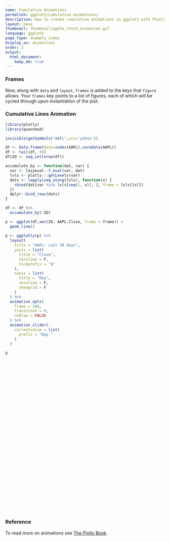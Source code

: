 ```yaml
---
name: Cumulative Animations
permalink: ggplot2/cumulative-animations/
description: How to create cumulative animations in ggplot2 with Plotly.
layout: base
thumbnail: thumbnail/apple_stock_animation.gif
language: ggplot2
page_type: example_index
display_as: animations
order: 2
output:
  html_document:
    keep_md: true
---
```



### Frames

Now, along with `data` and `layout`, `frames` is added to the keys that `figure` allows. Your `frames` key points to a list of figures, each of which will be cycled through upon instantiation of the plot.

### Cumulative Lines Animation


```r
library(plotly)
library(quantmod)

invisible(getSymbols("AAPL",src='yahoo'))

df <- data.frame(Date=index(AAPL),coredata(AAPL))
df <- tail(df, 30)
df$ID <- seq.int(nrow(df))

accumulate_by <- function(dat, var) {
  var <- lazyeval::f_eval(var, dat)
  lvls <- plotly:::getLevels(var)
  dats <- lapply(seq_along(lvls), function(x) {
    cbind(dat[var %in% lvls[seq(1, x)], ], frame = lvls[[x]])
  })
  dplyr::bind_rows(dats)
}

df <- df %>%
  accumulate_by(~ID)

p <- ggplot(df,aes(ID, AAPL.Close, frame = frame)) +
  geom_line()
  
p <- ggplotly(p) %>%
  layout(
    title = "AAPL: Last 30 days",
    yaxis = list(
      title = "Close",
      zeroline = F,
      tickprefix = "$"
    ),
    xaxis = list(
      title = "Day",
      zeroline = F, 
      showgrid = F
    )
  ) %>% 
  animation_opts(
    frame = 100, 
    transition = 0, 
    redraw = FALSE
  ) %>%
  animation_slider(
    currentvalue = list(
      prefix = "Day "
    )
  )

p
```

<div id="htmlwidget-3c550265f0fdfef8bd67" style="width:672px;height:480px;" class="plotly html-widget"></div>
<script type="application/json" data-for="htmlwidget-3c550265f0fdfef8bd67">{"x":{"data":[{"x":[1],"y":[279.859985],"text":"ID:  1<br />AAPL.Close: 279.86<br />frame:  1","frame":"1","type":"scatter","mode":"lines","line":{"width":1.88976377952756,"color":"rgba(0,0,0,1)","dash":"solid"},"hoveron":"points","showlegend":false,"xaxis":"x","yaxis":"y","hoverinfo":"text","visible":true}],"layout":{"margin":{"t":26.2283105022831,"r":7.30593607305936,"b":40.1826484018265,"l":43.1050228310502},"plot_bgcolor":"rgba(235,235,235,1)","paper_bgcolor":"rgba(255,255,255,1)","font":{"color":"rgba(0,0,0,1)","family":"","size":14.6118721461187},"xaxis":{"domain":[0,1],"automargin":true,"type":"linear","autorange":false,"range":[-0.45,31.45],"tickmode":"array","ticktext":["0","10","20","30"],"tickvals":[0,10,20,30],"categoryorder":"array","categoryarray":["0","10","20","30"],"nticks":null,"ticks":"outside","tickcolor":"rgba(51,51,51,1)","ticklen":3.65296803652968,"tickwidth":0.66417600664176,"showticklabels":true,"tickfont":{"color":"rgba(77,77,77,1)","family":"","size":11.689497716895},"tickangle":-0,"showline":false,"linecolor":null,"linewidth":0,"showgrid":false,"gridcolor":"rgba(255,255,255,1)","gridwidth":0.66417600664176,"zeroline":false,"anchor":"y","title":"Day","hoverformat":".2f"},"yaxis":{"domain":[0,1],"automargin":true,"type":"linear","autorange":false,"range":[277.1950023,326.5849957],"tickmode":"array","ticktext":["280","290","300","310","320"],"tickvals":[280,290,300,310,320],"categoryorder":"array","categoryarray":["280","290","300","310","320"],"nticks":null,"ticks":"outside","tickcolor":"rgba(51,51,51,1)","ticklen":3.65296803652968,"tickwidth":0.66417600664176,"showticklabels":true,"tickfont":{"color":"rgba(77,77,77,1)","family":"","size":11.689497716895},"tickangle":-0,"showline":false,"linecolor":null,"linewidth":0,"showgrid":true,"gridcolor":"rgba(255,255,255,1)","gridwidth":0.66417600664176,"zeroline":false,"anchor":"x","title":"Close","hoverformat":".2f","tickprefix":"$"},"shapes":[{"type":"rect","fillcolor":null,"line":{"color":null,"width":0,"linetype":[]},"yref":"paper","xref":"paper","x0":0,"x1":1,"y0":0,"y1":1}],"showlegend":false,"legend":{"bgcolor":"rgba(255,255,255,1)","bordercolor":"transparent","borderwidth":1.88976377952756,"font":{"color":"rgba(0,0,0,1)","family":"","size":11.689497716895}},"hovermode":"closest","barmode":"relative","title":"AAPL: Last 30 days","sliders":[{"currentvalue":{"prefix":"Day ","xanchor":"right","font":{"size":16,"color":"rgba(204,204,204,1)"}},"steps":[{"method":"animate","args":[["1"],{"transition":{"duration":0,"easing":"linear"},"frame":{"duration":100,"redraw":false},"mode":"immediate"}],"label":"1","value":"1"},{"method":"animate","args":[["2"],{"transition":{"duration":0,"easing":"linear"},"frame":{"duration":100,"redraw":false},"mode":"immediate"}],"label":"2","value":"2"},{"method":"animate","args":[["3"],{"transition":{"duration":0,"easing":"linear"},"frame":{"duration":100,"redraw":false},"mode":"immediate"}],"label":"3","value":"3"},{"method":"animate","args":[["4"],{"transition":{"duration":0,"easing":"linear"},"frame":{"duration":100,"redraw":false},"mode":"immediate"}],"label":"4","value":"4"},{"method":"animate","args":[["5"],{"transition":{"duration":0,"easing":"linear"},"frame":{"duration":100,"redraw":false},"mode":"immediate"}],"label":"5","value":"5"},{"method":"animate","args":[["6"],{"transition":{"duration":0,"easing":"linear"},"frame":{"duration":100,"redraw":false},"mode":"immediate"}],"label":"6","value":"6"},{"method":"animate","args":[["7"],{"transition":{"duration":0,"easing":"linear"},"frame":{"duration":100,"redraw":false},"mode":"immediate"}],"label":"7","value":"7"},{"method":"animate","args":[["8"],{"transition":{"duration":0,"easing":"linear"},"frame":{"duration":100,"redraw":false},"mode":"immediate"}],"label":"8","value":"8"},{"method":"animate","args":[["9"],{"transition":{"duration":0,"easing":"linear"},"frame":{"duration":100,"redraw":false},"mode":"immediate"}],"label":"9","value":"9"},{"method":"animate","args":[["10"],{"transition":{"duration":0,"easing":"linear"},"frame":{"duration":100,"redraw":false},"mode":"immediate"}],"label":"10","value":"10"},{"method":"animate","args":[["11"],{"transition":{"duration":0,"easing":"linear"},"frame":{"duration":100,"redraw":false},"mode":"immediate"}],"label":"11","value":"11"},{"method":"animate","args":[["12"],{"transition":{"duration":0,"easing":"linear"},"frame":{"duration":100,"redraw":false},"mode":"immediate"}],"label":"12","value":"12"},{"method":"animate","args":[["13"],{"transition":{"duration":0,"easing":"linear"},"frame":{"duration":100,"redraw":false},"mode":"immediate"}],"label":"13","value":"13"},{"method":"animate","args":[["14"],{"transition":{"duration":0,"easing":"linear"},"frame":{"duration":100,"redraw":false},"mode":"immediate"}],"label":"14","value":"14"},{"method":"animate","args":[["15"],{"transition":{"duration":0,"easing":"linear"},"frame":{"duration":100,"redraw":false},"mode":"immediate"}],"label":"15","value":"15"},{"method":"animate","args":[["16"],{"transition":{"duration":0,"easing":"linear"},"frame":{"duration":100,"redraw":false},"mode":"immediate"}],"label":"16","value":"16"},{"method":"animate","args":[["17"],{"transition":{"duration":0,"easing":"linear"},"frame":{"duration":100,"redraw":false},"mode":"immediate"}],"label":"17","value":"17"},{"method":"animate","args":[["18"],{"transition":{"duration":0,"easing":"linear"},"frame":{"duration":100,"redraw":false},"mode":"immediate"}],"label":"18","value":"18"},{"method":"animate","args":[["19"],{"transition":{"duration":0,"easing":"linear"},"frame":{"duration":100,"redraw":false},"mode":"immediate"}],"label":"19","value":"19"},{"method":"animate","args":[["20"],{"transition":{"duration":0,"easing":"linear"},"frame":{"duration":100,"redraw":false},"mode":"immediate"}],"label":"20","value":"20"},{"method":"animate","args":[["21"],{"transition":{"duration":0,"easing":"linear"},"frame":{"duration":100,"redraw":false},"mode":"immediate"}],"label":"21","value":"21"},{"method":"animate","args":[["22"],{"transition":{"duration":0,"easing":"linear"},"frame":{"duration":100,"redraw":false},"mode":"immediate"}],"label":"22","value":"22"},{"method":"animate","args":[["23"],{"transition":{"duration":0,"easing":"linear"},"frame":{"duration":100,"redraw":false},"mode":"immediate"}],"label":"23","value":"23"},{"method":"animate","args":[["24"],{"transition":{"duration":0,"easing":"linear"},"frame":{"duration":100,"redraw":false},"mode":"immediate"}],"label":"24","value":"24"},{"method":"animate","args":[["25"],{"transition":{"duration":0,"easing":"linear"},"frame":{"duration":100,"redraw":false},"mode":"immediate"}],"label":"25","value":"25"},{"method":"animate","args":[["26"],{"transition":{"duration":0,"easing":"linear"},"frame":{"duration":100,"redraw":false},"mode":"immediate"}],"label":"26","value":"26"},{"method":"animate","args":[["27"],{"transition":{"duration":0,"easing":"linear"},"frame":{"duration":100,"redraw":false},"mode":"immediate"}],"label":"27","value":"27"},{"method":"animate","args":[["28"],{"transition":{"duration":0,"easing":"linear"},"frame":{"duration":100,"redraw":false},"mode":"immediate"}],"label":"28","value":"28"},{"method":"animate","args":[["29"],{"transition":{"duration":0,"easing":"linear"},"frame":{"duration":100,"redraw":false},"mode":"immediate"}],"label":"29","value":"29"},{"method":"animate","args":[["30"],{"transition":{"duration":0,"easing":"linear"},"frame":{"duration":100,"redraw":false},"mode":"immediate"}],"label":"30","value":"30"}],"visible":true,"pad":{"t":40}}],"updatemenus":[{"type":"buttons","direction":"right","showactive":false,"y":0,"x":0,"yanchor":"top","xanchor":"right","pad":{"t":60,"r":5},"buttons":[{"label":"Play","method":"animate","args":[null,{"fromcurrent":true,"mode":"immediate","transition":{"duration":0,"easing":"linear"},"frame":{"duration":100,"redraw":false}}]}]}]},"config":{"doubleClick":"reset","showSendToCloud":false},"source":"A","attrs":{"4c835e2fb346":{"x":{},"y":{},"frame":{},"type":"scatter"}},"cur_data":"4c835e2fb346","visdat":{"4c835e2fb346":["function (y) ","x"]},"highlight":{"on":"plotly_click","persistent":false,"dynamic":false,"selectize":false,"opacityDim":0.2,"selected":{"opacity":1},"debounce":0},"frames":[{"name":"1","data":[{"x":[1],"y":[279.859985],"text":"ID:  1<br />AAPL.Close: 279.86<br />frame:  1","frame":"1","type":"scatter","mode":"lines","line":{"width":1.88976377952756,"color":"rgba(0,0,0,1)","dash":"solid"},"hoveron":"points","showlegend":false,"xaxis":"x","yaxis":"y","hoverinfo":"text","visible":true}],"traces":[0]},{"name":"2","data":[{"x":[1,2],"y":[279.859985,280.410004],"text":["ID:  1<br />AAPL.Close: 279.86<br />frame:  2","ID:  2<br />AAPL.Close: 280.41<br />frame:  2"],"frame":"2","type":"scatter","mode":"lines","line":{"width":1.88976377952756,"color":"rgba(0,0,0,1)","dash":"solid"},"hoveron":"points","showlegend":false,"xaxis":"x","yaxis":"y","hoverinfo":"text","visible":true}],"traces":[0]},{"name":"3","data":[{"x":[1,2,3],"y":[279.859985,280.410004,279.73999],"text":["ID:  1<br />AAPL.Close: 279.86<br />frame:  3","ID:  2<br />AAPL.Close: 280.41<br />frame:  3","ID:  3<br />AAPL.Close: 279.74<br />frame:  3"],"frame":"3","type":"scatter","mode":"lines","line":{"width":1.88976377952756,"color":"rgba(0,0,0,1)","dash":"solid"},"hoveron":"points","showlegend":false,"xaxis":"x","yaxis":"y","hoverinfo":"text","visible":true}],"traces":[0]},{"name":"4","data":[{"x":[1,2,3,4],"y":[279.859985,280.410004,279.73999,280.019989],"text":["ID:  1<br />AAPL.Close: 279.86<br />frame:  4","ID:  2<br />AAPL.Close: 280.41<br />frame:  4","ID:  3<br />AAPL.Close: 279.74<br />frame:  4","ID:  4<br />AAPL.Close: 280.02<br />frame:  4"],"frame":"4","type":"scatter","mode":"lines","line":{"width":1.88976377952756,"color":"rgba(0,0,0,1)","dash":"solid"},"hoveron":"points","showlegend":false,"xaxis":"x","yaxis":"y","hoverinfo":"text","visible":true}],"traces":[0]},{"name":"5","data":[{"x":[1,2,3,4,5],"y":[279.859985,280.410004,279.73999,280.019989,279.440002],"text":["ID:  1<br />AAPL.Close: 279.86<br />frame:  5","ID:  2<br />AAPL.Close: 280.41<br />frame:  5","ID:  3<br />AAPL.Close: 279.74<br />frame:  5","ID:  4<br />AAPL.Close: 280.02<br />frame:  5","ID:  5<br />AAPL.Close: 279.44<br />frame:  5"],"frame":"5","type":"scatter","mode":"lines","line":{"width":1.88976377952756,"color":"rgba(0,0,0,1)","dash":"solid"},"hoveron":"points","showlegend":false,"xaxis":"x","yaxis":"y","hoverinfo":"text","visible":true}],"traces":[0]},{"name":"6","data":[{"x":[1,2,3,4,5,6],"y":[279.859985,280.410004,279.73999,280.019989,279.440002,284],"text":["ID:  1<br />AAPL.Close: 279.86<br />frame:  6","ID:  2<br />AAPL.Close: 280.41<br />frame:  6","ID:  3<br />AAPL.Close: 279.74<br />frame:  6","ID:  4<br />AAPL.Close: 280.02<br />frame:  6","ID:  5<br />AAPL.Close: 279.44<br />frame:  6","ID:  6<br />AAPL.Close: 284.00<br />frame:  6"],"frame":"6","type":"scatter","mode":"lines","line":{"width":1.88976377952756,"color":"rgba(0,0,0,1)","dash":"solid"},"hoveron":"points","showlegend":false,"xaxis":"x","yaxis":"y","hoverinfo":"text","visible":true}],"traces":[0]},{"name":"7","data":[{"x":[1,2,3,4,5,6,7],"y":[279.859985,280.410004,279.73999,280.019989,279.440002,284,284.269989],"text":["ID:  1<br />AAPL.Close: 279.86<br />frame:  7","ID:  2<br />AAPL.Close: 280.41<br />frame:  7","ID:  3<br />AAPL.Close: 279.74<br />frame:  7","ID:  4<br />AAPL.Close: 280.02<br />frame:  7","ID:  5<br />AAPL.Close: 279.44<br />frame:  7","ID:  6<br />AAPL.Close: 284.00<br />frame:  7","ID:  7<br />AAPL.Close: 284.27<br />frame:  7"],"frame":"7","type":"scatter","mode":"lines","line":{"width":1.88976377952756,"color":"rgba(0,0,0,1)","dash":"solid"},"hoveron":"points","showlegend":false,"xaxis":"x","yaxis":"y","hoverinfo":"text","visible":true}],"traces":[0]},{"name":"8","data":[{"x":[1,2,3,4,5,6,7,8],"y":[279.859985,280.410004,279.73999,280.019989,279.440002,284,284.269989,289.910004],"text":["ID:  1<br />AAPL.Close: 279.86<br />frame:  8","ID:  2<br />AAPL.Close: 280.41<br />frame:  8","ID:  3<br />AAPL.Close: 279.74<br />frame:  8","ID:  4<br />AAPL.Close: 280.02<br />frame:  8","ID:  5<br />AAPL.Close: 279.44<br />frame:  8","ID:  6<br />AAPL.Close: 284.00<br />frame:  8","ID:  7<br />AAPL.Close: 284.27<br />frame:  8","ID:  8<br />AAPL.Close: 289.91<br />frame:  8"],"frame":"8","type":"scatter","mode":"lines","line":{"width":1.88976377952756,"color":"rgba(0,0,0,1)","dash":"solid"},"hoveron":"points","showlegend":false,"xaxis":"x","yaxis":"y","hoverinfo":"text","visible":true}],"traces":[0]},{"name":"9","data":[{"x":[1,2,3,4,5,6,7,8,9],"y":[279.859985,280.410004,279.73999,280.019989,279.440002,284,284.269989,289.910004,289.799988],"text":["ID:  1<br />AAPL.Close: 279.86<br />frame:  9","ID:  2<br />AAPL.Close: 280.41<br />frame:  9","ID:  3<br />AAPL.Close: 279.74<br />frame:  9","ID:  4<br />AAPL.Close: 280.02<br />frame:  9","ID:  5<br />AAPL.Close: 279.44<br />frame:  9","ID:  6<br />AAPL.Close: 284.00<br />frame:  9","ID:  7<br />AAPL.Close: 284.27<br />frame:  9","ID:  8<br />AAPL.Close: 289.91<br />frame:  9","ID:  9<br />AAPL.Close: 289.80<br />frame:  9"],"frame":"9","type":"scatter","mode":"lines","line":{"width":1.88976377952756,"color":"rgba(0,0,0,1)","dash":"solid"},"hoveron":"points","showlegend":false,"xaxis":"x","yaxis":"y","hoverinfo":"text","visible":true}],"traces":[0]},{"name":"10","data":[{"x":[1,2,3,4,5,6,7,8,9,10],"y":[279.859985,280.410004,279.73999,280.019989,279.440002,284,284.269989,289.910004,289.799988,291.519989],"text":["ID:  1<br />AAPL.Close: 279.86<br />frame: 10","ID:  2<br />AAPL.Close: 280.41<br />frame: 10","ID:  3<br />AAPL.Close: 279.74<br />frame: 10","ID:  4<br />AAPL.Close: 280.02<br />frame: 10","ID:  5<br />AAPL.Close: 279.44<br />frame: 10","ID:  6<br />AAPL.Close: 284.00<br />frame: 10","ID:  7<br />AAPL.Close: 284.27<br />frame: 10","ID:  8<br />AAPL.Close: 289.91<br />frame: 10","ID:  9<br />AAPL.Close: 289.80<br />frame: 10","ID: 10<br />AAPL.Close: 291.52<br />frame: 10"],"frame":"10","type":"scatter","mode":"lines","line":{"width":1.88976377952756,"color":"rgba(0,0,0,1)","dash":"solid"},"hoveron":"points","showlegend":false,"xaxis":"x","yaxis":"y","hoverinfo":"text","visible":true}],"traces":[0]},{"name":"11","data":[{"x":[1,2,3,4,5,6,7,8,9,10,11],"y":[279.859985,280.410004,279.73999,280.019989,279.440002,284,284.269989,289.910004,289.799988,291.519989,293.649994],"text":["ID:  1<br />AAPL.Close: 279.86<br />frame: 11","ID:  2<br />AAPL.Close: 280.41<br />frame: 11","ID:  3<br />AAPL.Close: 279.74<br />frame: 11","ID:  4<br />AAPL.Close: 280.02<br />frame: 11","ID:  5<br />AAPL.Close: 279.44<br />frame: 11","ID:  6<br />AAPL.Close: 284.00<br />frame: 11","ID:  7<br />AAPL.Close: 284.27<br />frame: 11","ID:  8<br />AAPL.Close: 289.91<br />frame: 11","ID:  9<br />AAPL.Close: 289.80<br />frame: 11","ID: 10<br />AAPL.Close: 291.52<br />frame: 11","ID: 11<br />AAPL.Close: 293.65<br />frame: 11"],"frame":"11","type":"scatter","mode":"lines","line":{"width":1.88976377952756,"color":"rgba(0,0,0,1)","dash":"solid"},"hoveron":"points","showlegend":false,"xaxis":"x","yaxis":"y","hoverinfo":"text","visible":true}],"traces":[0]},{"name":"12","data":[{"x":[1,2,3,4,5,6,7,8,9,10,11,12],"y":[279.859985,280.410004,279.73999,280.019989,279.440002,284,284.269989,289.910004,289.799988,291.519989,293.649994,300.350006],"text":["ID:  1<br />AAPL.Close: 279.86<br />frame: 12","ID:  2<br />AAPL.Close: 280.41<br />frame: 12","ID:  3<br />AAPL.Close: 279.74<br />frame: 12","ID:  4<br />AAPL.Close: 280.02<br />frame: 12","ID:  5<br />AAPL.Close: 279.44<br />frame: 12","ID:  6<br />AAPL.Close: 284.00<br />frame: 12","ID:  7<br />AAPL.Close: 284.27<br />frame: 12","ID:  8<br />AAPL.Close: 289.91<br />frame: 12","ID:  9<br />AAPL.Close: 289.80<br />frame: 12","ID: 10<br />AAPL.Close: 291.52<br />frame: 12","ID: 11<br />AAPL.Close: 293.65<br />frame: 12","ID: 12<br />AAPL.Close: 300.35<br />frame: 12"],"frame":"12","type":"scatter","mode":"lines","line":{"width":1.88976377952756,"color":"rgba(0,0,0,1)","dash":"solid"},"hoveron":"points","showlegend":false,"xaxis":"x","yaxis":"y","hoverinfo":"text","visible":true}],"traces":[0]},{"name":"13","data":[{"x":[1,2,3,4,5,6,7,8,9,10,11,12,13],"y":[279.859985,280.410004,279.73999,280.019989,279.440002,284,284.269989,289.910004,289.799988,291.519989,293.649994,300.350006,297.429993],"text":["ID:  1<br />AAPL.Close: 279.86<br />frame: 13","ID:  2<br />AAPL.Close: 280.41<br />frame: 13","ID:  3<br />AAPL.Close: 279.74<br />frame: 13","ID:  4<br />AAPL.Close: 280.02<br />frame: 13","ID:  5<br />AAPL.Close: 279.44<br />frame: 13","ID:  6<br />AAPL.Close: 284.00<br />frame: 13","ID:  7<br />AAPL.Close: 284.27<br />frame: 13","ID:  8<br />AAPL.Close: 289.91<br />frame: 13","ID:  9<br />AAPL.Close: 289.80<br />frame: 13","ID: 10<br />AAPL.Close: 291.52<br />frame: 13","ID: 11<br />AAPL.Close: 293.65<br />frame: 13","ID: 12<br />AAPL.Close: 300.35<br />frame: 13","ID: 13<br />AAPL.Close: 297.43<br />frame: 13"],"frame":"13","type":"scatter","mode":"lines","line":{"width":1.88976377952756,"color":"rgba(0,0,0,1)","dash":"solid"},"hoveron":"points","showlegend":false,"xaxis":"x","yaxis":"y","hoverinfo":"text","visible":true}],"traces":[0]},{"name":"14","data":[{"x":[1,2,3,4,5,6,7,8,9,10,11,12,13,14],"y":[279.859985,280.410004,279.73999,280.019989,279.440002,284,284.269989,289.910004,289.799988,291.519989,293.649994,300.350006,297.429993,299.799988],"text":["ID:  1<br />AAPL.Close: 279.86<br />frame: 14","ID:  2<br />AAPL.Close: 280.41<br />frame: 14","ID:  3<br />AAPL.Close: 279.74<br />frame: 14","ID:  4<br />AAPL.Close: 280.02<br />frame: 14","ID:  5<br />AAPL.Close: 279.44<br />frame: 14","ID:  6<br />AAPL.Close: 284.00<br />frame: 14","ID:  7<br />AAPL.Close: 284.27<br />frame: 14","ID:  8<br />AAPL.Close: 289.91<br />frame: 14","ID:  9<br />AAPL.Close: 289.80<br />frame: 14","ID: 10<br />AAPL.Close: 291.52<br />frame: 14","ID: 11<br />AAPL.Close: 293.65<br />frame: 14","ID: 12<br />AAPL.Close: 300.35<br />frame: 14","ID: 13<br />AAPL.Close: 297.43<br />frame: 14","ID: 14<br />AAPL.Close: 299.80<br />frame: 14"],"frame":"14","type":"scatter","mode":"lines","line":{"width":1.88976377952756,"color":"rgba(0,0,0,1)","dash":"solid"},"hoveron":"points","showlegend":false,"xaxis":"x","yaxis":"y","hoverinfo":"text","visible":true}],"traces":[0]},{"name":"15","data":[{"x":[1,2,3,4,5,6,7,8,9,10,11,12,13,14,15],"y":[279.859985,280.410004,279.73999,280.019989,279.440002,284,284.269989,289.910004,289.799988,291.519989,293.649994,300.350006,297.429993,299.799988,298.390015],"text":["ID:  1<br />AAPL.Close: 279.86<br />frame: 15","ID:  2<br />AAPL.Close: 280.41<br />frame: 15","ID:  3<br />AAPL.Close: 279.74<br />frame: 15","ID:  4<br />AAPL.Close: 280.02<br />frame: 15","ID:  5<br />AAPL.Close: 279.44<br />frame: 15","ID:  6<br />AAPL.Close: 284.00<br />frame: 15","ID:  7<br />AAPL.Close: 284.27<br />frame: 15","ID:  8<br />AAPL.Close: 289.91<br />frame: 15","ID:  9<br />AAPL.Close: 289.80<br />frame: 15","ID: 10<br />AAPL.Close: 291.52<br />frame: 15","ID: 11<br />AAPL.Close: 293.65<br />frame: 15","ID: 12<br />AAPL.Close: 300.35<br />frame: 15","ID: 13<br />AAPL.Close: 297.43<br />frame: 15","ID: 14<br />AAPL.Close: 299.80<br />frame: 15","ID: 15<br />AAPL.Close: 298.39<br />frame: 15"],"frame":"15","type":"scatter","mode":"lines","line":{"width":1.88976377952756,"color":"rgba(0,0,0,1)","dash":"solid"},"hoveron":"points","showlegend":false,"xaxis":"x","yaxis":"y","hoverinfo":"text","visible":true}],"traces":[0]},{"name":"16","data":[{"x":[1,2,3,4,5,6,7,8,9,10,11,12,13,14,15,16],"y":[279.859985,280.410004,279.73999,280.019989,279.440002,284,284.269989,289.910004,289.799988,291.519989,293.649994,300.350006,297.429993,299.799988,298.390015,303.190002],"text":["ID:  1<br />AAPL.Close: 279.86<br />frame: 16","ID:  2<br />AAPL.Close: 280.41<br />frame: 16","ID:  3<br />AAPL.Close: 279.74<br />frame: 16","ID:  4<br />AAPL.Close: 280.02<br />frame: 16","ID:  5<br />AAPL.Close: 279.44<br />frame: 16","ID:  6<br />AAPL.Close: 284.00<br />frame: 16","ID:  7<br />AAPL.Close: 284.27<br />frame: 16","ID:  8<br />AAPL.Close: 289.91<br />frame: 16","ID:  9<br />AAPL.Close: 289.80<br />frame: 16","ID: 10<br />AAPL.Close: 291.52<br />frame: 16","ID: 11<br />AAPL.Close: 293.65<br />frame: 16","ID: 12<br />AAPL.Close: 300.35<br />frame: 16","ID: 13<br />AAPL.Close: 297.43<br />frame: 16","ID: 14<br />AAPL.Close: 299.80<br />frame: 16","ID: 15<br />AAPL.Close: 298.39<br />frame: 16","ID: 16<br />AAPL.Close: 303.19<br />frame: 16"],"frame":"16","type":"scatter","mode":"lines","line":{"width":1.88976377952756,"color":"rgba(0,0,0,1)","dash":"solid"},"hoveron":"points","showlegend":false,"xaxis":"x","yaxis":"y","hoverinfo":"text","visible":true}],"traces":[0]},{"name":"17","data":[{"x":[1,2,3,4,5,6,7,8,9,10,11,12,13,14,15,16,17],"y":[279.859985,280.410004,279.73999,280.019989,279.440002,284,284.269989,289.910004,289.799988,291.519989,293.649994,300.350006,297.429993,299.799988,298.390015,303.190002,309.630005],"text":["ID:  1<br />AAPL.Close: 279.86<br />frame: 17","ID:  2<br />AAPL.Close: 280.41<br />frame: 17","ID:  3<br />AAPL.Close: 279.74<br />frame: 17","ID:  4<br />AAPL.Close: 280.02<br />frame: 17","ID:  5<br />AAPL.Close: 279.44<br />frame: 17","ID:  6<br />AAPL.Close: 284.00<br />frame: 17","ID:  7<br />AAPL.Close: 284.27<br />frame: 17","ID:  8<br />AAPL.Close: 289.91<br />frame: 17","ID:  9<br />AAPL.Close: 289.80<br />frame: 17","ID: 10<br />AAPL.Close: 291.52<br />frame: 17","ID: 11<br />AAPL.Close: 293.65<br />frame: 17","ID: 12<br />AAPL.Close: 300.35<br />frame: 17","ID: 13<br />AAPL.Close: 297.43<br />frame: 17","ID: 14<br />AAPL.Close: 299.80<br />frame: 17","ID: 15<br />AAPL.Close: 298.39<br />frame: 17","ID: 16<br />AAPL.Close: 303.19<br />frame: 17","ID: 17<br />AAPL.Close: 309.63<br />frame: 17"],"frame":"17","type":"scatter","mode":"lines","line":{"width":1.88976377952756,"color":"rgba(0,0,0,1)","dash":"solid"},"hoveron":"points","showlegend":false,"xaxis":"x","yaxis":"y","hoverinfo":"text","visible":true}],"traces":[0]},{"name":"18","data":[{"x":[1,2,3,4,5,6,7,8,9,10,11,12,13,14,15,16,17,18],"y":[279.859985,280.410004,279.73999,280.019989,279.440002,284,284.269989,289.910004,289.799988,291.519989,293.649994,300.350006,297.429993,299.799988,298.390015,303.190002,309.630005,310.329987],"text":["ID:  1<br />AAPL.Close: 279.86<br />frame: 18","ID:  2<br />AAPL.Close: 280.41<br />frame: 18","ID:  3<br />AAPL.Close: 279.74<br />frame: 18","ID:  4<br />AAPL.Close: 280.02<br />frame: 18","ID:  5<br />AAPL.Close: 279.44<br />frame: 18","ID:  6<br />AAPL.Close: 284.00<br />frame: 18","ID:  7<br />AAPL.Close: 284.27<br />frame: 18","ID:  8<br />AAPL.Close: 289.91<br />frame: 18","ID:  9<br />AAPL.Close: 289.80<br />frame: 18","ID: 10<br />AAPL.Close: 291.52<br />frame: 18","ID: 11<br />AAPL.Close: 293.65<br />frame: 18","ID: 12<br />AAPL.Close: 300.35<br />frame: 18","ID: 13<br />AAPL.Close: 297.43<br />frame: 18","ID: 14<br />AAPL.Close: 299.80<br />frame: 18","ID: 15<br />AAPL.Close: 298.39<br />frame: 18","ID: 16<br />AAPL.Close: 303.19<br />frame: 18","ID: 17<br />AAPL.Close: 309.63<br />frame: 18","ID: 18<br />AAPL.Close: 310.33<br />frame: 18"],"frame":"18","type":"scatter","mode":"lines","line":{"width":1.88976377952756,"color":"rgba(0,0,0,1)","dash":"solid"},"hoveron":"points","showlegend":false,"xaxis":"x","yaxis":"y","hoverinfo":"text","visible":true}],"traces":[0]},{"name":"19","data":[{"x":[1,2,3,4,5,6,7,8,9,10,11,12,13,14,15,16,17,18,19],"y":[279.859985,280.410004,279.73999,280.019989,279.440002,284,284.269989,289.910004,289.799988,291.519989,293.649994,300.350006,297.429993,299.799988,298.390015,303.190002,309.630005,310.329987,316.959991],"text":["ID:  1<br />AAPL.Close: 279.86<br />frame: 19","ID:  2<br />AAPL.Close: 280.41<br />frame: 19","ID:  3<br />AAPL.Close: 279.74<br />frame: 19","ID:  4<br />AAPL.Close: 280.02<br />frame: 19","ID:  5<br />AAPL.Close: 279.44<br />frame: 19","ID:  6<br />AAPL.Close: 284.00<br />frame: 19","ID:  7<br />AAPL.Close: 284.27<br />frame: 19","ID:  8<br />AAPL.Close: 289.91<br />frame: 19","ID:  9<br />AAPL.Close: 289.80<br />frame: 19","ID: 10<br />AAPL.Close: 291.52<br />frame: 19","ID: 11<br />AAPL.Close: 293.65<br />frame: 19","ID: 12<br />AAPL.Close: 300.35<br />frame: 19","ID: 13<br />AAPL.Close: 297.43<br />frame: 19","ID: 14<br />AAPL.Close: 299.80<br />frame: 19","ID: 15<br />AAPL.Close: 298.39<br />frame: 19","ID: 16<br />AAPL.Close: 303.19<br />frame: 19","ID: 17<br />AAPL.Close: 309.63<br />frame: 19","ID: 18<br />AAPL.Close: 310.33<br />frame: 19","ID: 19<br />AAPL.Close: 316.96<br />frame: 19"],"frame":"19","type":"scatter","mode":"lines","line":{"width":1.88976377952756,"color":"rgba(0,0,0,1)","dash":"solid"},"hoveron":"points","showlegend":false,"xaxis":"x","yaxis":"y","hoverinfo":"text","visible":true}],"traces":[0]},{"name":"20","data":[{"x":[1,2,3,4,5,6,7,8,9,10,11,12,13,14,15,16,17,18,19,20],"y":[279.859985,280.410004,279.73999,280.019989,279.440002,284,284.269989,289.910004,289.799988,291.519989,293.649994,300.350006,297.429993,299.799988,298.390015,303.190002,309.630005,310.329987,316.959991,312.679993],"text":["ID:  1<br />AAPL.Close: 279.86<br />frame: 20","ID:  2<br />AAPL.Close: 280.41<br />frame: 20","ID:  3<br />AAPL.Close: 279.74<br />frame: 20","ID:  4<br />AAPL.Close: 280.02<br />frame: 20","ID:  5<br />AAPL.Close: 279.44<br />frame: 20","ID:  6<br />AAPL.Close: 284.00<br />frame: 20","ID:  7<br />AAPL.Close: 284.27<br />frame: 20","ID:  8<br />AAPL.Close: 289.91<br />frame: 20","ID:  9<br />AAPL.Close: 289.80<br />frame: 20","ID: 10<br />AAPL.Close: 291.52<br />frame: 20","ID: 11<br />AAPL.Close: 293.65<br />frame: 20","ID: 12<br />AAPL.Close: 300.35<br />frame: 20","ID: 13<br />AAPL.Close: 297.43<br />frame: 20","ID: 14<br />AAPL.Close: 299.80<br />frame: 20","ID: 15<br />AAPL.Close: 298.39<br />frame: 20","ID: 16<br />AAPL.Close: 303.19<br />frame: 20","ID: 17<br />AAPL.Close: 309.63<br />frame: 20","ID: 18<br />AAPL.Close: 310.33<br />frame: 20","ID: 19<br />AAPL.Close: 316.96<br />frame: 20","ID: 20<br />AAPL.Close: 312.68<br />frame: 20"],"frame":"20","type":"scatter","mode":"lines","line":{"width":1.88976377952756,"color":"rgba(0,0,0,1)","dash":"solid"},"hoveron":"points","showlegend":false,"xaxis":"x","yaxis":"y","hoverinfo":"text","visible":true}],"traces":[0]},{"name":"21","data":[{"x":[1,2,3,4,5,6,7,8,9,10,11,12,13,14,15,16,17,18,19,20,21],"y":[279.859985,280.410004,279.73999,280.019989,279.440002,284,284.269989,289.910004,289.799988,291.519989,293.649994,300.350006,297.429993,299.799988,298.390015,303.190002,309.630005,310.329987,316.959991,312.679993,311.339996],"text":["ID:  1<br />AAPL.Close: 279.86<br />frame: 21","ID:  2<br />AAPL.Close: 280.41<br />frame: 21","ID:  3<br />AAPL.Close: 279.74<br />frame: 21","ID:  4<br />AAPL.Close: 280.02<br />frame: 21","ID:  5<br />AAPL.Close: 279.44<br />frame: 21","ID:  6<br />AAPL.Close: 284.00<br />frame: 21","ID:  7<br />AAPL.Close: 284.27<br />frame: 21","ID:  8<br />AAPL.Close: 289.91<br />frame: 21","ID:  9<br />AAPL.Close: 289.80<br />frame: 21","ID: 10<br />AAPL.Close: 291.52<br />frame: 21","ID: 11<br />AAPL.Close: 293.65<br />frame: 21","ID: 12<br />AAPL.Close: 300.35<br />frame: 21","ID: 13<br />AAPL.Close: 297.43<br />frame: 21","ID: 14<br />AAPL.Close: 299.80<br />frame: 21","ID: 15<br />AAPL.Close: 298.39<br />frame: 21","ID: 16<br />AAPL.Close: 303.19<br />frame: 21","ID: 17<br />AAPL.Close: 309.63<br />frame: 21","ID: 18<br />AAPL.Close: 310.33<br />frame: 21","ID: 19<br />AAPL.Close: 316.96<br />frame: 21","ID: 20<br />AAPL.Close: 312.68<br />frame: 21","ID: 21<br />AAPL.Close: 311.34<br />frame: 21"],"frame":"21","type":"scatter","mode":"lines","line":{"width":1.88976377952756,"color":"rgba(0,0,0,1)","dash":"solid"},"hoveron":"points","showlegend":false,"xaxis":"x","yaxis":"y","hoverinfo":"text","visible":true}],"traces":[0]},{"name":"22","data":[{"x":[1,2,3,4,5,6,7,8,9,10,11,12,13,14,15,16,17,18,19,20,21,22],"y":[279.859985,280.410004,279.73999,280.019989,279.440002,284,284.269989,289.910004,289.799988,291.519989,293.649994,300.350006,297.429993,299.799988,298.390015,303.190002,309.630005,310.329987,316.959991,312.679993,311.339996,315.23999],"text":["ID:  1<br />AAPL.Close: 279.86<br />frame: 22","ID:  2<br />AAPL.Close: 280.41<br />frame: 22","ID:  3<br />AAPL.Close: 279.74<br />frame: 22","ID:  4<br />AAPL.Close: 280.02<br />frame: 22","ID:  5<br />AAPL.Close: 279.44<br />frame: 22","ID:  6<br />AAPL.Close: 284.00<br />frame: 22","ID:  7<br />AAPL.Close: 284.27<br />frame: 22","ID:  8<br />AAPL.Close: 289.91<br />frame: 22","ID:  9<br />AAPL.Close: 289.80<br />frame: 22","ID: 10<br />AAPL.Close: 291.52<br />frame: 22","ID: 11<br />AAPL.Close: 293.65<br />frame: 22","ID: 12<br />AAPL.Close: 300.35<br />frame: 22","ID: 13<br />AAPL.Close: 297.43<br />frame: 22","ID: 14<br />AAPL.Close: 299.80<br />frame: 22","ID: 15<br />AAPL.Close: 298.39<br />frame: 22","ID: 16<br />AAPL.Close: 303.19<br />frame: 22","ID: 17<br />AAPL.Close: 309.63<br />frame: 22","ID: 18<br />AAPL.Close: 310.33<br />frame: 22","ID: 19<br />AAPL.Close: 316.96<br />frame: 22","ID: 20<br />AAPL.Close: 312.68<br />frame: 22","ID: 21<br />AAPL.Close: 311.34<br />frame: 22","ID: 22<br />AAPL.Close: 315.24<br />frame: 22"],"frame":"22","type":"scatter","mode":"lines","line":{"width":1.88976377952756,"color":"rgba(0,0,0,1)","dash":"solid"},"hoveron":"points","showlegend":false,"xaxis":"x","yaxis":"y","hoverinfo":"text","visible":true}],"traces":[0]},{"name":"23","data":[{"x":[1,2,3,4,5,6,7,8,9,10,11,12,13,14,15,16,17,18,19,20,21,22,23],"y":[279.859985,280.410004,279.73999,280.019989,279.440002,284,284.269989,289.910004,289.799988,291.519989,293.649994,300.350006,297.429993,299.799988,298.390015,303.190002,309.630005,310.329987,316.959991,312.679993,311.339996,315.23999,318.730011],"text":["ID:  1<br />AAPL.Close: 279.86<br />frame: 23","ID:  2<br />AAPL.Close: 280.41<br />frame: 23","ID:  3<br />AAPL.Close: 279.74<br />frame: 23","ID:  4<br />AAPL.Close: 280.02<br />frame: 23","ID:  5<br />AAPL.Close: 279.44<br />frame: 23","ID:  6<br />AAPL.Close: 284.00<br />frame: 23","ID:  7<br />AAPL.Close: 284.27<br />frame: 23","ID:  8<br />AAPL.Close: 289.91<br />frame: 23","ID:  9<br />AAPL.Close: 289.80<br />frame: 23","ID: 10<br />AAPL.Close: 291.52<br />frame: 23","ID: 11<br />AAPL.Close: 293.65<br />frame: 23","ID: 12<br />AAPL.Close: 300.35<br />frame: 23","ID: 13<br />AAPL.Close: 297.43<br />frame: 23","ID: 14<br />AAPL.Close: 299.80<br />frame: 23","ID: 15<br />AAPL.Close: 298.39<br />frame: 23","ID: 16<br />AAPL.Close: 303.19<br />frame: 23","ID: 17<br />AAPL.Close: 309.63<br />frame: 23","ID: 18<br />AAPL.Close: 310.33<br />frame: 23","ID: 19<br />AAPL.Close: 316.96<br />frame: 23","ID: 20<br />AAPL.Close: 312.68<br />frame: 23","ID: 21<br />AAPL.Close: 311.34<br />frame: 23","ID: 22<br />AAPL.Close: 315.24<br />frame: 23","ID: 23<br />AAPL.Close: 318.73<br />frame: 23"],"frame":"23","type":"scatter","mode":"lines","line":{"width":1.88976377952756,"color":"rgba(0,0,0,1)","dash":"solid"},"hoveron":"points","showlegend":false,"xaxis":"x","yaxis":"y","hoverinfo":"text","visible":true}],"traces":[0]},{"name":"24","data":[{"x":[1,2,3,4,5,6,7,8,9,10,11,12,13,14,15,16,17,18,19,20,21,22,23,24],"y":[279.859985,280.410004,279.73999,280.019989,279.440002,284,284.269989,289.910004,289.799988,291.519989,293.649994,300.350006,297.429993,299.799988,298.390015,303.190002,309.630005,310.329987,316.959991,312.679993,311.339996,315.23999,318.730011,316.570007],"text":["ID:  1<br />AAPL.Close: 279.86<br />frame: 24","ID:  2<br />AAPL.Close: 280.41<br />frame: 24","ID:  3<br />AAPL.Close: 279.74<br />frame: 24","ID:  4<br />AAPL.Close: 280.02<br />frame: 24","ID:  5<br />AAPL.Close: 279.44<br />frame: 24","ID:  6<br />AAPL.Close: 284.00<br />frame: 24","ID:  7<br />AAPL.Close: 284.27<br />frame: 24","ID:  8<br />AAPL.Close: 289.91<br />frame: 24","ID:  9<br />AAPL.Close: 289.80<br />frame: 24","ID: 10<br />AAPL.Close: 291.52<br />frame: 24","ID: 11<br />AAPL.Close: 293.65<br />frame: 24","ID: 12<br />AAPL.Close: 300.35<br />frame: 24","ID: 13<br />AAPL.Close: 297.43<br />frame: 24","ID: 14<br />AAPL.Close: 299.80<br />frame: 24","ID: 15<br />AAPL.Close: 298.39<br />frame: 24","ID: 16<br />AAPL.Close: 303.19<br />frame: 24","ID: 17<br />AAPL.Close: 309.63<br />frame: 24","ID: 18<br />AAPL.Close: 310.33<br />frame: 24","ID: 19<br />AAPL.Close: 316.96<br />frame: 24","ID: 20<br />AAPL.Close: 312.68<br />frame: 24","ID: 21<br />AAPL.Close: 311.34<br />frame: 24","ID: 22<br />AAPL.Close: 315.24<br />frame: 24","ID: 23<br />AAPL.Close: 318.73<br />frame: 24","ID: 24<br />AAPL.Close: 316.57<br />frame: 24"],"frame":"24","type":"scatter","mode":"lines","line":{"width":1.88976377952756,"color":"rgba(0,0,0,1)","dash":"solid"},"hoveron":"points","showlegend":false,"xaxis":"x","yaxis":"y","hoverinfo":"text","visible":true}],"traces":[0]},{"name":"25","data":[{"x":[1,2,3,4,5,6,7,8,9,10,11,12,13,14,15,16,17,18,19,20,21,22,23,24,25],"y":[279.859985,280.410004,279.73999,280.019989,279.440002,284,284.269989,289.910004,289.799988,291.519989,293.649994,300.350006,297.429993,299.799988,298.390015,303.190002,309.630005,310.329987,316.959991,312.679993,311.339996,315.23999,318.730011,316.570007,317.700012],"text":["ID:  1<br />AAPL.Close: 279.86<br />frame: 25","ID:  2<br />AAPL.Close: 280.41<br />frame: 25","ID:  3<br />AAPL.Close: 279.74<br />frame: 25","ID:  4<br />AAPL.Close: 280.02<br />frame: 25","ID:  5<br />AAPL.Close: 279.44<br />frame: 25","ID:  6<br />AAPL.Close: 284.00<br />frame: 25","ID:  7<br />AAPL.Close: 284.27<br />frame: 25","ID:  8<br />AAPL.Close: 289.91<br />frame: 25","ID:  9<br />AAPL.Close: 289.80<br />frame: 25","ID: 10<br />AAPL.Close: 291.52<br />frame: 25","ID: 11<br />AAPL.Close: 293.65<br />frame: 25","ID: 12<br />AAPL.Close: 300.35<br />frame: 25","ID: 13<br />AAPL.Close: 297.43<br />frame: 25","ID: 14<br />AAPL.Close: 299.80<br />frame: 25","ID: 15<br />AAPL.Close: 298.39<br />frame: 25","ID: 16<br />AAPL.Close: 303.19<br />frame: 25","ID: 17<br />AAPL.Close: 309.63<br />frame: 25","ID: 18<br />AAPL.Close: 310.33<br />frame: 25","ID: 19<br />AAPL.Close: 316.96<br />frame: 25","ID: 20<br />AAPL.Close: 312.68<br />frame: 25","ID: 21<br />AAPL.Close: 311.34<br />frame: 25","ID: 22<br />AAPL.Close: 315.24<br />frame: 25","ID: 23<br />AAPL.Close: 318.73<br />frame: 25","ID: 24<br />AAPL.Close: 316.57<br />frame: 25","ID: 25<br />AAPL.Close: 317.70<br />frame: 25"],"frame":"25","type":"scatter","mode":"lines","line":{"width":1.88976377952756,"color":"rgba(0,0,0,1)","dash":"solid"},"hoveron":"points","showlegend":false,"xaxis":"x","yaxis":"y","hoverinfo":"text","visible":true}],"traces":[0]},{"name":"26","data":[{"x":[1,2,3,4,5,6,7,8,9,10,11,12,13,14,15,16,17,18,19,20,21,22,23,24,25,26],"y":[279.859985,280.410004,279.73999,280.019989,279.440002,284,284.269989,289.910004,289.799988,291.519989,293.649994,300.350006,297.429993,299.799988,298.390015,303.190002,309.630005,310.329987,316.959991,312.679993,311.339996,315.23999,318.730011,316.570007,317.700012,319.230011],"text":["ID:  1<br />AAPL.Close: 279.86<br />frame: 26","ID:  2<br />AAPL.Close: 280.41<br />frame: 26","ID:  3<br />AAPL.Close: 279.74<br />frame: 26","ID:  4<br />AAPL.Close: 280.02<br />frame: 26","ID:  5<br />AAPL.Close: 279.44<br />frame: 26","ID:  6<br />AAPL.Close: 284.00<br />frame: 26","ID:  7<br />AAPL.Close: 284.27<br />frame: 26","ID:  8<br />AAPL.Close: 289.91<br />frame: 26","ID:  9<br />AAPL.Close: 289.80<br />frame: 26","ID: 10<br />AAPL.Close: 291.52<br />frame: 26","ID: 11<br />AAPL.Close: 293.65<br />frame: 26","ID: 12<br />AAPL.Close: 300.35<br />frame: 26","ID: 13<br />AAPL.Close: 297.43<br />frame: 26","ID: 14<br />AAPL.Close: 299.80<br />frame: 26","ID: 15<br />AAPL.Close: 298.39<br />frame: 26","ID: 16<br />AAPL.Close: 303.19<br />frame: 26","ID: 17<br />AAPL.Close: 309.63<br />frame: 26","ID: 18<br />AAPL.Close: 310.33<br />frame: 26","ID: 19<br />AAPL.Close: 316.96<br />frame: 26","ID: 20<br />AAPL.Close: 312.68<br />frame: 26","ID: 21<br />AAPL.Close: 311.34<br />frame: 26","ID: 22<br />AAPL.Close: 315.24<br />frame: 26","ID: 23<br />AAPL.Close: 318.73<br />frame: 26","ID: 24<br />AAPL.Close: 316.57<br />frame: 26","ID: 25<br />AAPL.Close: 317.70<br />frame: 26","ID: 26<br />AAPL.Close: 319.23<br />frame: 26"],"frame":"26","type":"scatter","mode":"lines","line":{"width":1.88976377952756,"color":"rgba(0,0,0,1)","dash":"solid"},"hoveron":"points","showlegend":false,"xaxis":"x","yaxis":"y","hoverinfo":"text","visible":true}],"traces":[0]},{"name":"27","data":[{"x":[1,2,3,4,5,6,7,8,9,10,11,12,13,14,15,16,17,18,19,20,21,22,23,24,25,26,27],"y":[279.859985,280.410004,279.73999,280.019989,279.440002,284,284.269989,289.910004,289.799988,291.519989,293.649994,300.350006,297.429993,299.799988,298.390015,303.190002,309.630005,310.329987,316.959991,312.679993,311.339996,315.23999,318.730011,316.570007,317.700012,319.230011,318.309998],"text":["ID:  1<br />AAPL.Close: 279.86<br />frame: 27","ID:  2<br />AAPL.Close: 280.41<br />frame: 27","ID:  3<br />AAPL.Close: 279.74<br />frame: 27","ID:  4<br />AAPL.Close: 280.02<br />frame: 27","ID:  5<br />AAPL.Close: 279.44<br />frame: 27","ID:  6<br />AAPL.Close: 284.00<br />frame: 27","ID:  7<br />AAPL.Close: 284.27<br />frame: 27","ID:  8<br />AAPL.Close: 289.91<br />frame: 27","ID:  9<br />AAPL.Close: 289.80<br />frame: 27","ID: 10<br />AAPL.Close: 291.52<br />frame: 27","ID: 11<br />AAPL.Close: 293.65<br />frame: 27","ID: 12<br />AAPL.Close: 300.35<br />frame: 27","ID: 13<br />AAPL.Close: 297.43<br />frame: 27","ID: 14<br />AAPL.Close: 299.80<br />frame: 27","ID: 15<br />AAPL.Close: 298.39<br />frame: 27","ID: 16<br />AAPL.Close: 303.19<br />frame: 27","ID: 17<br />AAPL.Close: 309.63<br />frame: 27","ID: 18<br />AAPL.Close: 310.33<br />frame: 27","ID: 19<br />AAPL.Close: 316.96<br />frame: 27","ID: 20<br />AAPL.Close: 312.68<br />frame: 27","ID: 21<br />AAPL.Close: 311.34<br />frame: 27","ID: 22<br />AAPL.Close: 315.24<br />frame: 27","ID: 23<br />AAPL.Close: 318.73<br />frame: 27","ID: 24<br />AAPL.Close: 316.57<br />frame: 27","ID: 25<br />AAPL.Close: 317.70<br />frame: 27","ID: 26<br />AAPL.Close: 319.23<br />frame: 27","ID: 27<br />AAPL.Close: 318.31<br />frame: 27"],"frame":"27","type":"scatter","mode":"lines","line":{"width":1.88976377952756,"color":"rgba(0,0,0,1)","dash":"solid"},"hoveron":"points","showlegend":false,"xaxis":"x","yaxis":"y","hoverinfo":"text","visible":true}],"traces":[0]},{"name":"28","data":[{"x":[1,2,3,4,5,6,7,8,9,10,11,12,13,14,15,16,17,18,19,20,21,22,23,24,25,26,27,28],"y":[279.859985,280.410004,279.73999,280.019989,279.440002,284,284.269989,289.910004,289.799988,291.519989,293.649994,300.350006,297.429993,299.799988,298.390015,303.190002,309.630005,310.329987,316.959991,312.679993,311.339996,315.23999,318.730011,316.570007,317.700012,319.230011,318.309998,308.950012],"text":["ID:  1<br />AAPL.Close: 279.86<br />frame: 28","ID:  2<br />AAPL.Close: 280.41<br />frame: 28","ID:  3<br />AAPL.Close: 279.74<br />frame: 28","ID:  4<br />AAPL.Close: 280.02<br />frame: 28","ID:  5<br />AAPL.Close: 279.44<br />frame: 28","ID:  6<br />AAPL.Close: 284.00<br />frame: 28","ID:  7<br />AAPL.Close: 284.27<br />frame: 28","ID:  8<br />AAPL.Close: 289.91<br />frame: 28","ID:  9<br />AAPL.Close: 289.80<br />frame: 28","ID: 10<br />AAPL.Close: 291.52<br />frame: 28","ID: 11<br />AAPL.Close: 293.65<br />frame: 28","ID: 12<br />AAPL.Close: 300.35<br />frame: 28","ID: 13<br />AAPL.Close: 297.43<br />frame: 28","ID: 14<br />AAPL.Close: 299.80<br />frame: 28","ID: 15<br />AAPL.Close: 298.39<br />frame: 28","ID: 16<br />AAPL.Close: 303.19<br />frame: 28","ID: 17<br />AAPL.Close: 309.63<br />frame: 28","ID: 18<br />AAPL.Close: 310.33<br />frame: 28","ID: 19<br />AAPL.Close: 316.96<br />frame: 28","ID: 20<br />AAPL.Close: 312.68<br />frame: 28","ID: 21<br />AAPL.Close: 311.34<br />frame: 28","ID: 22<br />AAPL.Close: 315.24<br />frame: 28","ID: 23<br />AAPL.Close: 318.73<br />frame: 28","ID: 24<br />AAPL.Close: 316.57<br />frame: 28","ID: 25<br />AAPL.Close: 317.70<br />frame: 28","ID: 26<br />AAPL.Close: 319.23<br />frame: 28","ID: 27<br />AAPL.Close: 318.31<br />frame: 28","ID: 28<br />AAPL.Close: 308.95<br />frame: 28"],"frame":"28","type":"scatter","mode":"lines","line":{"width":1.88976377952756,"color":"rgba(0,0,0,1)","dash":"solid"},"hoveron":"points","showlegend":false,"xaxis":"x","yaxis":"y","hoverinfo":"text","visible":true}],"traces":[0]},{"name":"29","data":[{"x":[1,2,3,4,5,6,7,8,9,10,11,12,13,14,15,16,17,18,19,20,21,22,23,24,25,26,27,28,29],"y":[279.859985,280.410004,279.73999,280.019989,279.440002,284,284.269989,289.910004,289.799988,291.519989,293.649994,300.350006,297.429993,299.799988,298.390015,303.190002,309.630005,310.329987,316.959991,312.679993,311.339996,315.23999,318.730011,316.570007,317.700012,319.230011,318.309998,308.950012,317.690002],"text":["ID:  1<br />AAPL.Close: 279.86<br />frame: 29","ID:  2<br />AAPL.Close: 280.41<br />frame: 29","ID:  3<br />AAPL.Close: 279.74<br />frame: 29","ID:  4<br />AAPL.Close: 280.02<br />frame: 29","ID:  5<br />AAPL.Close: 279.44<br />frame: 29","ID:  6<br />AAPL.Close: 284.00<br />frame: 29","ID:  7<br />AAPL.Close: 284.27<br />frame: 29","ID:  8<br />AAPL.Close: 289.91<br />frame: 29","ID:  9<br />AAPL.Close: 289.80<br />frame: 29","ID: 10<br />AAPL.Close: 291.52<br />frame: 29","ID: 11<br />AAPL.Close: 293.65<br />frame: 29","ID: 12<br />AAPL.Close: 300.35<br />frame: 29","ID: 13<br />AAPL.Close: 297.43<br />frame: 29","ID: 14<br />AAPL.Close: 299.80<br />frame: 29","ID: 15<br />AAPL.Close: 298.39<br />frame: 29","ID: 16<br />AAPL.Close: 303.19<br />frame: 29","ID: 17<br />AAPL.Close: 309.63<br />frame: 29","ID: 18<br />AAPL.Close: 310.33<br />frame: 29","ID: 19<br />AAPL.Close: 316.96<br />frame: 29","ID: 20<br />AAPL.Close: 312.68<br />frame: 29","ID: 21<br />AAPL.Close: 311.34<br />frame: 29","ID: 22<br />AAPL.Close: 315.24<br />frame: 29","ID: 23<br />AAPL.Close: 318.73<br />frame: 29","ID: 24<br />AAPL.Close: 316.57<br />frame: 29","ID: 25<br />AAPL.Close: 317.70<br />frame: 29","ID: 26<br />AAPL.Close: 319.23<br />frame: 29","ID: 27<br />AAPL.Close: 318.31<br />frame: 29","ID: 28<br />AAPL.Close: 308.95<br />frame: 29","ID: 29<br />AAPL.Close: 317.69<br />frame: 29"],"frame":"29","type":"scatter","mode":"lines","line":{"width":1.88976377952756,"color":"rgba(0,0,0,1)","dash":"solid"},"hoveron":"points","showlegend":false,"xaxis":"x","yaxis":"y","hoverinfo":"text","visible":true}],"traces":[0]},{"name":"30","data":[{"x":[1,2,3,4,5,6,7,8,9,10,11,12,13,14,15,16,17,18,19,20,21,22,23,24,25,26,27,28,29,30],"y":[279.859985,280.410004,279.73999,280.019989,279.440002,284,284.269989,289.910004,289.799988,291.519989,293.649994,300.350006,297.429993,299.799988,298.390015,303.190002,309.630005,310.329987,316.959991,312.679993,311.339996,315.23999,318.730011,316.570007,317.700012,319.230011,318.309998,308.950012,317.690002,324.339996],"text":["ID:  1<br />AAPL.Close: 279.86<br />frame: 30","ID:  2<br />AAPL.Close: 280.41<br />frame: 30","ID:  3<br />AAPL.Close: 279.74<br />frame: 30","ID:  4<br />AAPL.Close: 280.02<br />frame: 30","ID:  5<br />AAPL.Close: 279.44<br />frame: 30","ID:  6<br />AAPL.Close: 284.00<br />frame: 30","ID:  7<br />AAPL.Close: 284.27<br />frame: 30","ID:  8<br />AAPL.Close: 289.91<br />frame: 30","ID:  9<br />AAPL.Close: 289.80<br />frame: 30","ID: 10<br />AAPL.Close: 291.52<br />frame: 30","ID: 11<br />AAPL.Close: 293.65<br />frame: 30","ID: 12<br />AAPL.Close: 300.35<br />frame: 30","ID: 13<br />AAPL.Close: 297.43<br />frame: 30","ID: 14<br />AAPL.Close: 299.80<br />frame: 30","ID: 15<br />AAPL.Close: 298.39<br />frame: 30","ID: 16<br />AAPL.Close: 303.19<br />frame: 30","ID: 17<br />AAPL.Close: 309.63<br />frame: 30","ID: 18<br />AAPL.Close: 310.33<br />frame: 30","ID: 19<br />AAPL.Close: 316.96<br />frame: 30","ID: 20<br />AAPL.Close: 312.68<br />frame: 30","ID: 21<br />AAPL.Close: 311.34<br />frame: 30","ID: 22<br />AAPL.Close: 315.24<br />frame: 30","ID: 23<br />AAPL.Close: 318.73<br />frame: 30","ID: 24<br />AAPL.Close: 316.57<br />frame: 30","ID: 25<br />AAPL.Close: 317.70<br />frame: 30","ID: 26<br />AAPL.Close: 319.23<br />frame: 30","ID: 27<br />AAPL.Close: 318.31<br />frame: 30","ID: 28<br />AAPL.Close: 308.95<br />frame: 30","ID: 29<br />AAPL.Close: 317.69<br />frame: 30","ID: 30<br />AAPL.Close: 324.34<br />frame: 30"],"frame":"30","type":"scatter","mode":"lines","line":{"width":1.88976377952756,"color":"rgba(0,0,0,1)","dash":"solid"},"hoveron":"points","showlegend":false,"xaxis":"x","yaxis":"y","hoverinfo":"text","visible":true}],"traces":[0]}],"shinyEvents":["plotly_hover","plotly_click","plotly_selected","plotly_relayout","plotly_brushed","plotly_brushing","plotly_clickannotation","plotly_doubleclick","plotly_deselect","plotly_afterplot","plotly_sunburstclick"],"base_url":"https://plot.ly"},"evals":[],"jsHooks":[]}</script>

### Reference 

To read more on animations see [The Plotly Book](https://cpsievert.github.io/plotly_book/key-frame-animations.html).

